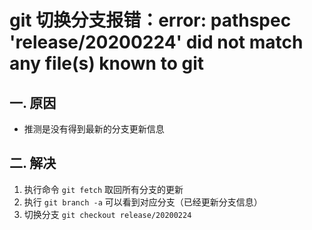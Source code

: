 # git 切换分支报错：error: pathspec 'release/20200224' did not match any file(s) known to git

## 一. 原因
* 推测是没有得到最新的分支更新信息

## 二. 解决
1. 执行命令 `git fetch` 取回所有分支的更新
2. 执行 `git branch -a` 可以看到对应分支（已经更新分支信息）
3. 切换分支 `git checkout release/20200224`
<comment/>